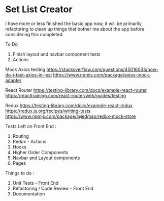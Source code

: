 # Set List Creator

I have more or less finished the basic app now, it will be primarily refactoring to clean up things that bother me about the app before considering this completed.

To Do 
1) Finish layout and navbar component tests
2) Actions

Mock Axios testing
https://stackoverflow.com/questions/45016033/how-do-i-test-axios-in-jest
https://www.npmjs.com/package/axios-mock-adapter

React Router
https://testing-library.com/docs/example-react-router
https://reacttraining.com/react-router/web/guides/testing

Redux
https://testing-library.com/docs/example-react-redux
https://redux.js.org/recipes/writing-tests
https://www.npmjs.com/package/@jedmao/redux-mock-store

Tests Left on Front End : 
1) Routing
2) Redux - Actions
3) Hooks
4) Higher Order Components
5) Navbar and Layout components
6) Pages

Things to do :
1) Unit Tests - Front End
2) Refactoring / Code Review - Front End
3) Documentation